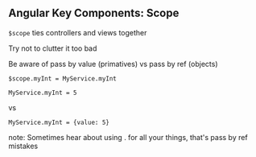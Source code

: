 ##  Angular Key Components: Scope

`$scope` ties controllers and views together

Try not to clutter it too bad

Be aware of pass by value (primatives) vs pass by ref (objects)

`$scope.myInt = MyService.myInt`

`MyService.myInt = 5`

vs

`MyService.myInt = {value: 5}`

note:
    Sometimes hear about using . for all your things, that's pass by ref mistakes
